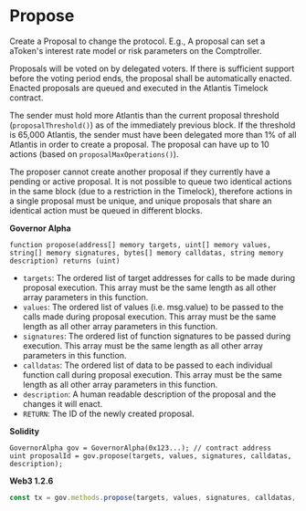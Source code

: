 # Propose

Create a Proposal to change the protocol. E.g., A proposal can set a aToken's interest rate model or risk parameters on the Comptroller.

Proposals will be voted on by delegated voters. If there is sufficient support before the voting period ends, the proposal shall be automatically enacted. Enacted proposals are queued and executed in the Atlantis Timelock contract.

The sender must hold more Atlantis than the current proposal threshold \(`proposalThreshold()`\) as of the immediately previous block. If the threshold is 65,000 Atlantis, the sender must have been delegated more than 1% of all Atlantis in order to create a proposal. The proposal can have up to 10 actions \(based on `proposalMaxOperations()`\).

The proposer cannot create another proposal if they currently have a pending or active proposal. It is not possible to queue two identical actions in the same block \(due to a restriction in the Timelock\), therefore actions in a single proposal must be unique, and unique proposals that share an identical action must be queued in different blocks.

**Governor Alpha**

```text
function propose(address[] memory targets, uint[] memory values, string[] memory signatures, bytes[] memory calldatas, string memory description) returns (uint)
```

* `targets`: The ordered list of target addresses for calls to be made during proposal execution. This array must be the same length as all other array parameters in this function.
* `values`: The ordered list of values \(i.e. msg.value\) to be passed to the calls made during proposal execution. This array must be the same length as all other array parameters in this function.
* `signatures`: The ordered list of function signatures to be passed during execution. This array must be the same length as all other array parameters in this function.
* `calldatas`: The ordered list of data to be passed to each individual function call during proposal execution. This array must be the same length as all other array parameters in this function.
* `description`: A human readable description of the proposal and the changes it will enact.
* `RETURN`: The ID of the newly created proposal.

**Solidity**

```text
GovernorAlpha gov = GovernorAlpha(0x123...); // contract address
uint proposalId = gov.propose(targets, values, signatures, calldatas, description);
```

**Web3 1.2.6**

```javascript
const tx = gov.methods.propose(targets, values, signatures, calldatas, description).send({ from: sender });
```

